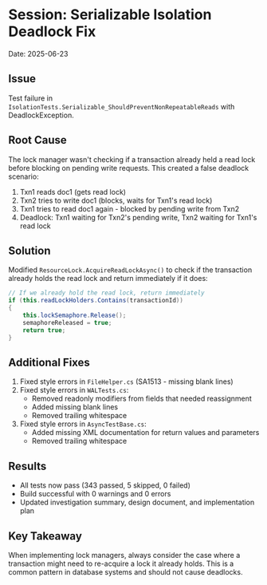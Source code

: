 # Session: Serializable Isolation Deadlock Fix
Date: 2025-06-23

## Issue
Test failure in `IsolationTests.Serializable_ShouldPreventNonRepeatableReads` with DeadlockException.

## Root Cause
The lock manager wasn't checking if a transaction already held a read lock before blocking on pending write requests. This created a false deadlock scenario:
1. Txn1 reads doc1 (gets read lock)
2. Txn2 tries to write doc1 (blocks, waits for Txn1's read lock)
3. Txn1 tries to read doc1 again - blocked by pending write from Txn2
4. Deadlock: Txn1 waiting for Txn2's pending write, Txn2 waiting for Txn1's read lock

## Solution
Modified `ResourceLock.AcquireReadLockAsync()` to check if the transaction already holds the read lock and return immediately if it does:

```csharp
// If we already hold the read lock, return immediately
if (this.readLockHolders.Contains(transactionId))
{
    this.lockSemaphore.Release();
    semaphoreReleased = true;
    return true;
}
```

## Additional Fixes
1. Fixed style errors in `FileHelper.cs` (SA1513 - missing blank lines)
2. Fixed style errors in `WALTests.cs`:
   - Removed readonly modifiers from fields that needed reassignment
   - Added missing blank lines
   - Removed trailing whitespace
3. Fixed style errors in `AsyncTestBase.cs`:
   - Added missing XML documentation for return values and parameters
   - Removed trailing whitespace

## Results
- All tests now pass (343 passed, 5 skipped, 0 failed)
- Build successful with 0 warnings and 0 errors
- Updated investigation summary, design document, and implementation plan

## Key Takeaway
When implementing lock managers, always consider the case where a transaction might need to re-acquire a lock it already holds. This is a common pattern in database systems and should not cause deadlocks.